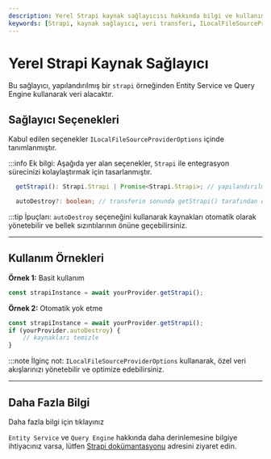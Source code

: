 ```yaml
---
description: Yerel Strapi kaynak sağlayıcısı hakkında bilgi ve kullanım seçenekleri.
keywords: [Strapi, kaynak sağlayıcı, veri transferi, ILocalFileSourceProviderOptions, Entity Service, Query Engine]
---
```


# Yerel Strapi Kaynak Sağlayıcı

Bu sağlayıcı, yapılandırılmış bir `strapi` örneğinden Entity Service ve Query Engine kullanarak veri alacaktır.

## Sağlayıcı Seçenekleri

Kabul edilen seçenekler `ILocalFileSourceProviderOptions` içinde tanımlanmıştır.

:::info Ek bilgi: Aşağıda yer alan seçenekler, `Strapi` ile entegrasyon sürecinizi kolaylaştırmak için tasarlanmıştır.

```typescript
  getStrapi(): Strapi.Strapi | Promise<Strapi.Strapi>; // yapılandırılmış bir Strapi örneğini döndürür

  autoDestroy?: boolean; // transferin sonunda getStrapi() tarafından döndürülen örneği kapatır
```

:::tip İpuçları: `autoDestroy` seçeneğini kullanarak kaynakları otomatik olarak yönetebilir ve bellek sızıntılarının önüne geçebilirsiniz.

---

## Kullanım Örnekleri

**Örnek 1:** Basit kullanım

```typescript
const strapiInstance = await yourProvider.getStrapi();
```

**Örnek 2:** Otomatik yok etme

```typescript
const strapiInstance = await yourProvider.getStrapi();
if (yourProvider.autoDestroy) {
    // kaynakları temizle
}
```

:::note İlginç not: `ILocalFileSourceProviderOptions` kullanarak, özel veri akışlarınızı yönetebilir ve optimize edebilirsiniz. 

--- 

## Daha Fazla Bilgi


Daha fazla bilgi için tıklayınız

`Entity Service` ve `Query Engine` hakkında daha derinlemesine bilgiye ihtiyacınız varsa, lütfen [Strapi dokümantasyonu](https://strapi.io/documentation/developer-docs/latest/getting-started/introduction.html) adresini ziyaret edin.

